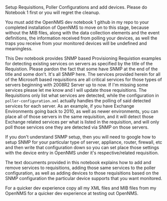Setup Requisitions, Poller Configurations and add devices. Please do Notebook 1 first or you will regret the cleanup.

You must add the OpenNMS dev notebook 1 github in my repo to your completed installation of OpenNMS to move on to this stage, because without the MIB files, along with the data collection elements and the event definitions, the information received from polling your devices, as well the traps you receive from your monitored devices will be undefined and meaningless.

This Dev notebook provides SNMP based Provisioning Requistion examples for detecting existing services on servers as specified by the title of the Requistion. Please pardon the fact that some have SNMP at the end of the title and some don't. It's all SNMP here. The services provided herein for all of the Microsoft based requisitions are all critical services for those types of servers beginning with 2008R2 Server up to now. If I'm missing some services please let me know and I will update those requisitions. The Requisitions only list what services are detected, while the configuration in `poller-configuration.xml` actually handles the polling of said detected services for each server. As an example, if you have Exchange Environments going back to 2010, as well as newer environments, you can place all of those servers in the same requisition, and it will detect those Exchange related services per what is listed in the requisition, and will only poll those services one they are detected via SNMP on those servers. 

If you don't understand SNMP setup, then you will need to google how to setup SNMP for your particular type of server, appliance, router, firewall, etc and then write that configuration down so you can set place those settings with the device entry in OpenNMS under it's respective/related requisition.

The text documents provided in this notebook explains how to add and remove services to requisitions, adding those same services to the poller configuration, as well as adding devices to those requisitions based on the SNMP configuration the particular device supports that you want monitored.

For a quicker dev experience copy all my XML files and MIB files from my OpenNMS for a quicker dev experience at testing out OpenNMS.